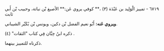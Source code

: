 ٦٧١٩ - تمييز الْوَلِيد بن عَبْدَة (٣) ،** كوفي يروي عَن:** الأصبغ بْن نباتة، وحبيب بْن أَبي ثابت

**ويروي عَنه:** أَبُو نعيم الفضل بْن دكين، ويونس بْن بُكَيْر الشيباني.

ذكره ابنُ حِبَّان فِي كتاب "الثقات" (٤) .

ذكرناه للتمييز بينهما.